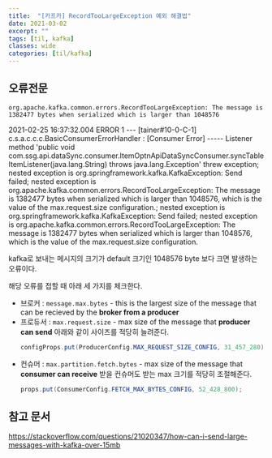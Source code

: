 ```yaml
---
title:  "[카프카] RecordTooLargeException 예외 해결법"
date: 2021-03-02
excerpt: ""
tags: [til, kafka]
classes: wide
categories: [til/kafka]
---
```


## 오류전문

`org.apache.kafka.common.errors.RecordTooLargeException: The message is 1382477 bytes when serialized which is larger than 1048576`


<div>
2021-02-25 16:37:32.004 ERROR 1 --- [tainer#10-0-C-1] c.s.a.c.c.c.BasicConsumerErrorHandler    : [Consumer Error] ----- Listener method 'public void com.ssg.api.dataSync.consumer.ItemOptnApiDataSyncConsumer.syncTableItemListener(java.lang.String) throws java.lang.Exception' threw exception; nested exception is org.springframework.kafka.KafkaException: Send failed; nested exception is org.apache.kafka.common.errors.RecordTooLargeException: The message is 1382477 bytes when serialized which is larger than 1048576, which is the value of the max.request.size configuration.; nested exception is org.springframework.kafka.KafkaException: Send failed; nested exception is org.apache.kafka.common.errors.RecordTooLargeException: The message is 1382477 bytes when serialized which is larger than 1048576, which is the value of the max.request.size configuration.
</div>


kafka로 보내는 메시지의 크기가 default 크기인 1048576 byte 보다 크면 발생하는 오류이다.

해당 오류를 접할 때 아래 세 가지를 체크한다.

- 브로커 : `message.max.bytes` - this is the largest size of the message that can be recieved by the **broker from a producer**
- 프로듀서 : `max.request.size` - max size of the message that **producer can send**
  아래와 같이 사이즈를 적당히 늘려준다.
  ``` java
  configProps.put(ProducerConfig.MAX_REQUEST_SIZE_CONFIG, 31_457_280); // DF는 10Mb , MAX는 50MB .. 30MB로 일단 해본다.
  ```
- 컨슈머 : `max.partition.fetch.bytes` - max size of the message that **consumer can receive**
  받을 컨슈머도 받는 max 크기를 적당히 조절해준다.
  ``` java
  props.put(ConsumerConfig.FETCH_MAX_BYTES_CONFIG, 52_428_800);
  ```


## 참고 문서
https://stackoverflow.com/questions/21020347/how-can-i-send-large-messages-with-kafka-over-15mb
